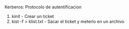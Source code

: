 Kerberos: Protocolo de autentificacion

1. kinit - Crear un ticket
2. kist -f > klist.txt - Sacar el ticket y meterlo en un archivo
